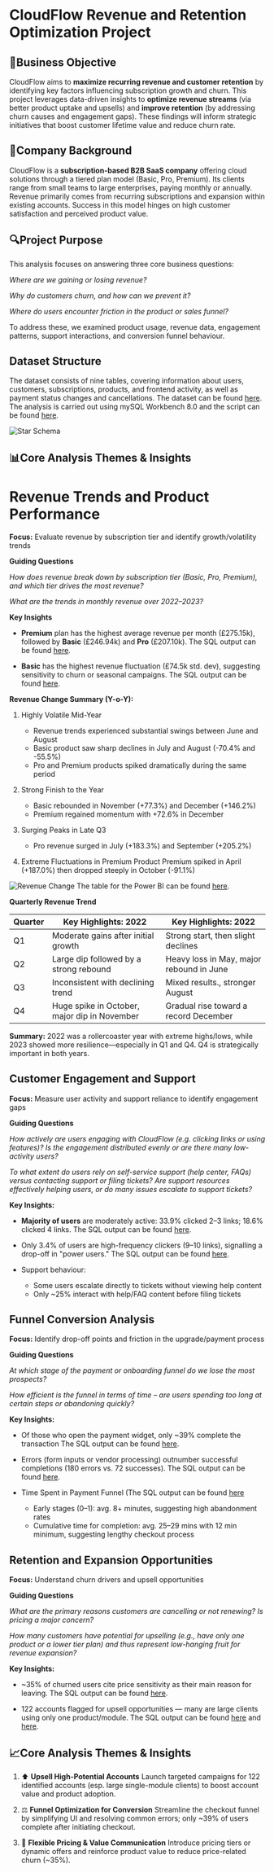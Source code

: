# CloudFlow Revenue and Retention Optimization Project 
## 📆Business Objective
CloudFlow aims to **maximize recurring revenue and customer retention** by identifying key factors influencing subscription growth and churn. This project leverages data-driven insights to **optimize revenue streams** (via better product uptake and upsells) and **improve retention** (by addressing churn causes and engagement gaps). These findings will inform strategic initiatives that boost customer lifetime value and reduce churn rate.

## 🏢Company Background
CloudFlow is a **subscription-based B2B SaaS company** offering cloud solutions through a tiered plan model (Basic, Pro, Premium). Its clients range from small teams to large enterprises, paying monthly or annually. Revenue primarily comes from recurring subscriptions and expansion within existing accounts. Success in this model hinges on high customer satisfaction and perceived product value.

## 🔍Project Purpose
This analysis focuses on answering three core business questions:

*Where are we gaining or losing revenue?*

*Why do customers churn, and how can we prevent it?*

*Where do users encounter friction in the product or sales funnel?*

To address these, we examined product usage, revenue data, engagement patterns, support interactions, and conversion funnel behaviour.

## Dataset Structure
The dataset consists of nine tables, covering information about users, customers, subscriptions, products, and frontend activity, as well as payment status changes and cancellations. The dataset can be found [here](assets/dataset). The analysis is carried out using mySQL Workbench 8.0 and the script can be found [here](assets/Cloudflow_Script.sql).

![Star Schema](assets/Data_Structure/Star_Schema.png)

## 📊Core Analysis Themes & Insights

# Revenue Trends and Product Performance
**Focus:** Evaluate revenue by subscription tier and identify growth/volatility trends

**Guiding Questions**

*How does revenue break down by subscription tier (Basic, Pro, Premium), and which tier drives the most revenue?*

*What are the trends in monthly revenue over 2022–2023?*

**Key Insights**

- **Premium** plan has the highest average revenue per month (£275.15k), followed by **Basic** (£246.94k) and **Pro** (£207.10k). The SQL output can be found [here](assets/Output/1a.pdf).

- **Basic** has the highest revenue fluctuation (£74.5k std. dev), suggesting sensitivity to churn or seasonal campaigns. The SQL output can be found [here](assets/Output/1a.pdf).

**Revenue Change Summary (Y-o-Y):** 
1. Highly Volatile Mid-Year
   - Revenue trends experienced substantial swings between June and August
   - Basic product saw sharp declines in July and August (-70.4% and -55.5%)
   - Pro and Premium products spiked dramatically during the same period

2. Strong Finish to the Year
   - Basic rebounded in November (+77.3%) and December (+146.2%)
   - Premium regained momentum with +72.6% in December

3. Surging Peaks in Late Q3
   - Pro revenue surged in July (+183.3%) and September (+205.2%)

4. Extreme Fluctuations in Premium Product
   Premium spiked in April (+187.0%) then dropped steeply in October (-91.1%)

![Revenue Change](assets/Power_BI_PDFs/Percentage_Change_in_Revenue.png)
The table for the Power BI can be found [here](assets/Output/1b.pdf).

**Quarterly Revenue Trend**

| Quarter  | Key Highlights: 2022 | Key Highlights: 2022 |
| ------------- | ------------- | ----------------------- |
| Q1 | Moderate gains after initial growth  | Strong start, then slight declines  |
| Q2  | Large dip followed by a strong rebound  | Heavy loss in May, major rebound in June  |
| Q3  | Inconsistent with declining trend  | Mixed results., stronger August  |
| Q4  | Huge spike in October, major dip in November  | Gradual rise toward a record December  |

**Summary:** 2022 was a rollercoaster year with extreme highs/lows, while 2023 showed more resilience—especially in Q1 and Q4. Q4 is strategically important in both years.

## Customer Engagement and Support
**Focus:** Measure user activity and support reliance to identify engagement gaps

**Guiding Questions**

*How actively are users engaging with CloudFlow (e.g. clicking links or using features)? Is the engagement distributed evenly or are there many low-activity users?*

*To what extent do users rely on self-service support (help center, FAQs) versus contacting support or filing tickets? Are support resources effectively helping users, or do many issues escalate to support tickets?*

**Key Insights:**

- **Majority of users** are moderately active: 33.9% clicked 2–3 links; 18.6% clicked 4 links. The SQL output can be found [here](assets/Output/2.pdf). 


- Only 3.4% of users are high-frequency clickers (9–10 links), signalling a drop-off in "power users." The SQL output can be found [here](assets/Output/5.pdf).

- Support behaviour:
   - Some users escalate directly to tickets without viewing help content
   - Only ~25% interact with help/FAQ content before filing tickets

## Funnel Conversion Analysis
**Focus:** Identify drop-off points and friction in the upgrade/payment process

**Guiding Questions**

*At which stage of the payment or onboarding funnel do we lose the most prospects?*

*How efficient is the funnel in terms of time – are users spending too long at certain steps or abandoning quickly?*

**Key Insights:**

- Of those who open the payment widget, only ~39% complete the transaction The SQL output can be found [here](assets/Output/3.pdf).

- Errors (form inputs or vendor processing) outnumber successful completions (180 errors vs. 72 successes). The SQL output can be found [here](assets/Output/8a.pdf).

- Time Spent in Payment Funnel (The SQL output can be found [here](assets/Output/8b.pdf)
  - Early stages (0–1): avg. 8+ minutes, suggesting high abandonment rates
  - Cumulative time for completion: avg. 25–29 mins with 12 min minimum, suggesting lengthy checkout process


## Retention and Expansion Opportunities
**Focus:** Understand churn drivers and upsell opportunities

**Guiding Questions**

*What are the primary reasons customers are cancelling or not renewing? Is pricing a major concern?*

*How many customers have potential for upselling (e.g., have only one product or a lower tier plan) and thus represent low-hanging fruit for revenue expansion?*

**Key Insights:**

- ~35% of churned users cite price sensitivity as their main reason for leaving. The SQL output can be found [here](assets/Output/6.pdf).

- 122 accounts flagged for upsell opportunities — many are large clients using only one product/module. The SQL output can be found [here](assets/Output/4a.pdf) and [here](assets/Output/4b.pdf).

## 📈Core Analysis Themes & Insights
1. ⬆️ **Upsell High-Potential Accounts**
Launch targeted campaigns for 122 identified accounts (esp. large single-module clients) to boost account value and product adoption.

2. ⚖️ **Funnel Optimization for Conversion**
Streamline the checkout funnel by simplifying UI and resolving common errors; only ~39% of users complete after initiating checkout.

3. 💸 **Flexible Pricing & Value Communication**
Introduce pricing tiers or dynamic offers and reinforce product value to reduce price-related churn (~35%).


